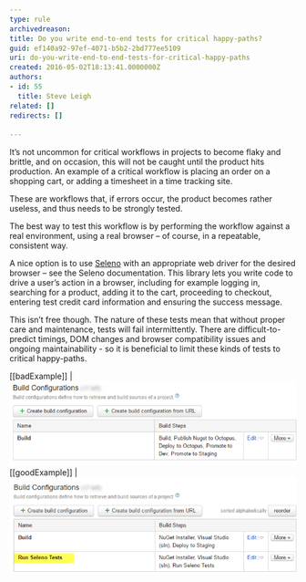 ```yaml
---
type: rule
archivedreason: 
title: Do you write end-to-end tests for critical happy-paths?
guid: ef140a92-97ef-4071-b5b2-2bd777ee5109
uri: do-you-write-end-to-end-tests-for-critical-happy-paths
created: 2016-05-02T18:13:41.0000000Z
authors:
- id: 55
  title: Steve Leigh
related: []
redirects: []

---
```


It’s not uncommon for critical workflows in projects to become flaky and brittle, and on occasion, this will not be caught until the product hits production.  An example of a critical workflow is placing an order on a shopping cart, or adding a timesheet in a time tracking site.
 
These are workflows that, if errors occur, the product becomes rather useless, and thus needs to be strongly tested.

<!--endintro-->
 The best way to test this workflow is by performing the workflow against a real environment, using a real browser – of course, in a repeatable, consistent way.
 
A nice option is to use [Seleno](http://seleno.teststack.net/) with an appropriate web driver for the desired browser – see the Seleno documentation.  This library lets you write code to drive a user’s action in a browser, including  for example logging in, searching for a product, adding it to the cart, proceeding to checkout, entering test credit card information and ensuring the success message.
 
This isn’t free though.  The nature of these tests mean that without proper care and maintenance, tests will fail intermittently.  There are difficult-to-predict timings, DOM changes and browser compatibility issues and ongoing maintainability - so it is beneficial to limit these kinds of tests to critical happy-paths.

[[badExample]]
| ![No end-to-end tests, no automatic feedback when things go catastrophically wrong](test-bad.png)
[[goodExample]]
| ![End-to-end Seleno tests run in Continuous-Integration, giving us very rapid feedback when the deployment breaks](test-good.png)
